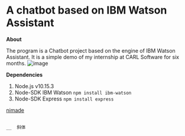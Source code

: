 <h1>A chatbot based on IBM Watson Assistant</h1>


**About** 

The program is a Chatbot project based on the engine of IBM Watson Assistant. It is a simple demo of my internship at CARL Software for six months. 
![image](https://github.com/TouchDreamRen/PersonalPage/raw/master/screenshots/screenshot.png)

**Dependencies** 
1. Node.js v10.15.3 
2. Node-SDK IBM Watson `npm install ibm-watson`
3. Node-SDK Express `npm install express`


[nimade](google.com)

~~~~ 消除线

__  斜体
